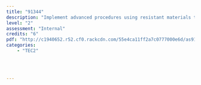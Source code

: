 ```yaml
---
title: "91344"
description: "Implement advanced procedures using resistant materials to make a specified product with special features"
level: "2"
assessment: "Internal"
credits: "6"
pdf: "http://c1940652.r52.cf0.rackcdn.com/55e4ca11ff2a7c0777000e6d/as91344.pdf"
categories:
    - "TEC2"
    
    
    
    
---
```

